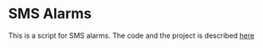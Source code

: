 # SMS Alarms

This is a script for SMS alarms. The code and the project is described [here](http://grodansparadis.com/wordpress/?p=3689)
